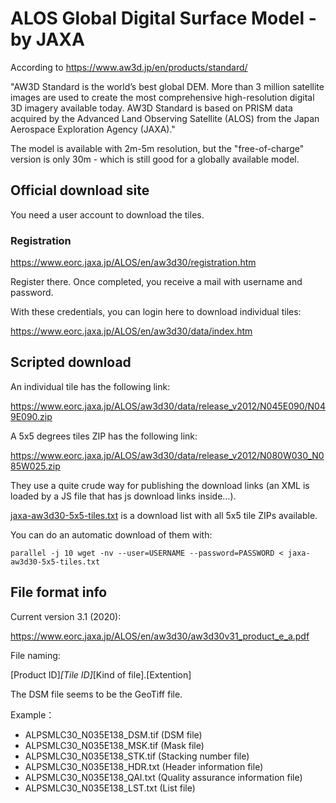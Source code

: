 # ALOS Global Digital Surface Model - by JAXA

According to https://www.aw3d.jp/en/products/standard/

"AW3D Standard is the world’s best global DEM. More than 3 million satellite images are used to create the most comprehensive high-resolution digital 3D imagery available today.
AW3D Standard is based on PRISM data acquired by the Advanced Land Observing Satellite (ALOS) from the Japan Aerospace Exploration Agency (JAXA)."

The model is available with 2m-5m resolution, but the "free-of-charge" version is only 30m - which is still good for a globally available model.


## Official download site

You need a user account to download the tiles.

### Registration

https://www.eorc.jaxa.jp/ALOS/en/aw3d30/registration.htm

Register there. Once completed, you receive a mail with username and password.

With these credentials, you can login here to download individual tiles:

https://www.eorc.jaxa.jp/ALOS/en/aw3d30/data/index.htm


## Scripted download

An individual tile has the following link:

https://www.eorc.jaxa.jp/ALOS/aw3d30/data/release_v2012/N045E090/N049E090.zip

A 5x5 degrees tiles ZIP has the following link:

https://www.eorc.jaxa.jp/ALOS/aw3d30/data/release_v2012/N080W030_N085W025.zip


They use a quite crude way for publishing the download links (an XML is loaded by a JS file that has js download links inside...).

[jaxa-aw3d30-5x5-tiles.txt](./jaxa-aw3d30-5x5-tiles.txt) is a download list with all 5x5 tile ZIPs available.

You can do an automatic download of them with:

`
parallel -j 10 wget -nv --user=USERNAME --password=PASSWORD < jaxa-aw3d30-5x5-tiles.txt
`


## File format info

Current version 3.1 (2020):

https://www.eorc.jaxa.jp/ALOS/en/aw3d30/aw3d30v31_product_e_a.pdf

File naming:

[Product ID]_[Tile ID]_[Kind of file].[Extention]

The DSM file seems to be the GeoTiff file.

Example：

- ALPSMLC30_N035E138_DSM.tif (DSM file)
- ALPSMLC30_N035E138_MSK.tif (Mask file)
- ALPSMLC30_N035E138_STK.tif (Stacking number file)
- ALPSMLC30_N035E138_HDR.txt (Header information file)
- ALPSMLC30_N035E138_QAI.txt (Quality assurance information file)
- ALPSMLC30_N035E138_LST.txt (List file)
